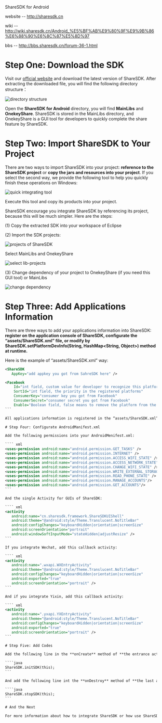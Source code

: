 ShareSDK for Android

website -- http://sharesdk.cn

wiki -- http://wiki.sharesdk.cn/Android_%E5%BF%AB%E9%80%9F%E9%9B%86%E6%88%90%E6%8C%87%E5%8D%97

bbs -- http://bbs.sharesdk.cn/forum-36-1.html

# Step One: Download the SDK

Visit our [official website](http://sharesdk.cn/) and download the latest version of ShareSDK. After extracting the downloaded file, you will find the following directory structure：

![directory structure](http://wiki.sharesdk.cn/images/7/71/wiki_and_fi_1.png)

Open the **ShareSDK for Android** directory, you will find **MainLibs** and **OnekeyShare**. ShareSDK is stored in the MainLibs directory, and OnekeyShare is a GUI tool for developers to quickly complete the share feature by ShareSDK.

# Step Two: Import ShareSDK to Your Project

There are two ways to import ShareSDK into your project: **reference to the ShareSDK project** or **copy the jars and resources into your project**. If you select the second way, we provide the following tool to help you quickly finish these operations on Windows:

![quick integrating tool](http://wiki.sharesdk.cn/images/8/89/wiki_and_fi_15.png)

Execute this tool and copy its products into your project.

ShareSDK encourage you integrate ShareSDK by referencing its project, because this will be much simpler. Here are the steps:

(1) Copy the extracted SDK into your workspace of Eclipse

(2) Import the SDK projects:

![projects of ShareSDK](http://wiki.sharesdk.cn/images/8/86/wiki_and_fi_4.png)

Select MainLibs and OnekeyShare

![select lib-projects](http://wiki.sharesdk.cn/images/5/52/wiki_and_fi_5.png)

(3) Change dependency of your project to OnekeyShare (if you need this GUI tool) or MainLibs

![change dependency](http://wiki.sharesdk.cn/images/6/60/wiki_and_fi_6.png)

# Step Three: Add Applications Information

There are three ways to add your applications information into ShareSDK: **register on the application console of ShareSDK, configurate the “assets/ShareSDK.xml” file, or modify by ShareSDK.setPlatformDevInfo(String, HashMap<String, Object>) method at runtime.**

Here is the example of “assets/ShareSDK.xml” way:

```` xml
<ShareSDK
   AppKey="add appkey you got from SahreSDK here" />

<Facebook
    Id="int field, custom value for developer to recognize this platform"
    SortId="int field, the priority in the registered platforms"
    ConsumerKey="consumer key you got from Facebook"
    ConsumerSecret="consumer secret you got from Facebook"
    Enable="Boolean field, false means to remove the platform from the registered platforms" />
```

All applications information is registered in the “assets/ShareSDK.xml” of ShareSDK Sample project.

# Step Four: Configurate AndroidManifest.xml

Add the following permissions into your AndroidMenifest.xml:

```` xml
<uses-permission android:name="android.permission.GET_TASKS" />
<uses-permission android:name="android.permission.INTERNET" />
<uses-permission android:name="android.permission.ACCESS_WIFI_STATE" />
<uses-permission android:name="android.permission.ACCESS_NETWORK_STATE" />
<uses-permission android:name="android.permission.CHANGE_WIFI_STATE" />
<uses-permission android:name="android.permission.WRITE_EXTERNAL_STORAGE" />
<uses-permission android:name="android.permission.READ_PHONE_STATE" />
<uses-permission android:name="android.permission.MANAGE_ACCOUNTS"/>
<uses-permission android:name="android.permission.GET_ACCOUNTS"/>
```

And the single Activity for GUIs of ShareSDK:

```` xml
<activity
   android:name="cn.sharesdk.framework.ShareSDKUIShell"
   android:theme="@android:style/Theme.Translucent.NoTitleBar"
   android:configChanges="keyboardHidden|orientation|screenSize"
   android:screenOrientation="portrait"
   android:windowSoftInputMode="stateHidden|adjustResize" />
```

If you integrate Wechat, add this callback activity:

```` xml
<activity
   android:name=".wxapi.WXEntryActivity"
   android:theme="@android:style/Theme.Translucent.NoTitleBar"
   android:configChanges="keyboardHidden|orientation|screenSize"
   android:exported="true"
   android:screenOrientation="portrait" />
```

And if you integrate Yixin, add this callback activity:

```` xml
<activity
   android:name=".yxapi.YXEntryActivity"
   android:theme="@android:style/Theme.Translucent.NoTitleBar"
   android:configChanges="keyboardHidden|orientation|screenSize"
   android:exported="true"
   android:screenOrientation="portrait" />
```

# Step Five: Add Codes

Add the following line in the **onCreate** method of **the entrance activity**:

````java
ShareSDK.initSDK(this);
```

And add the following line int the **onDestroy** method of **the last activity**:

````java
ShareSDK.stopSDK(this);
```

# And the Next

For more information about how to integrate ShareSDK or how use ShareSDK to get your friends list, following someone, share statuses, etc. please visit our [official wiki](http://wiki.sharesdk.cn/Android_%E5%BF%AB%E9%80%9F%E9%9B%86%E6%88%90%E6%8C%87%E5%8D%97).
